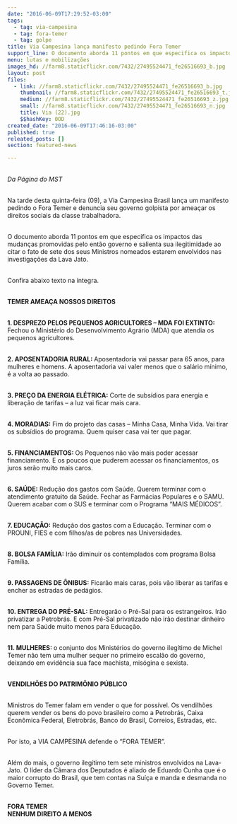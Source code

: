 ```yaml
---
date: "2016-06-09T17:29:52-03:00"
tags:
  - tag: via-campesina
  - tag: fora-temer
  - tag: golpe
title: Via Campesina lança manifesto pedindo Fora Temer
support_line: O documento aborda 11 pontos em que especifica os impactos das mudanças promovidas pelo então governo golpista
menu: lutas e mobilizações
images_hd: //farm8.staticflickr.com/7432/27495524471_fe26516693_b.jpg
layout: post
files:
  - link: //farm8.staticflickr.com/7432/27495524471_fe26516693_b.jpg
    thumbnail: //farm8.staticflickr.com/7432/27495524471_fe26516693_t.jpg
    medium: //farm8.staticflickr.com/7432/27495524471_fe26516693_z.jpg
    small: //farm8.staticflickr.com/7432/27495524471_fe26516693_n.jpg
    title: Via (22).jpg
    $$hashKey: 0OD
created_date: "2016-06-09T17:46:16-03:00"
published: true
releated_posts: []
section: featured-news

---
```

<p><br />
<em>Da P&aacute;gina do MST</em></p>

<p><br />
Na tarde desta quinta-feira (09), a Via Campesina Brasil lan&ccedil;a um manifesto pedindo o Fora Temer e denuncia seu governo golpista por amea&ccedil;ar os direitos sociais da classe trabalhadora.</p>

<p><br />
O documento aborda 11 pontos em que especifica os impactos das mudan&ccedil;as promovidas pelo ent&atilde;o governo e salienta sua ilegitimidade ao citar o fato de sete dos seus Ministros nomeados estarem envolvidos nas investiga&ccedil;&otilde;es da Lava Jato.</p>

<p><br />
Confira abaixo texto na &iacute;ntegra.</p>

<p>&nbsp;<br />
<strong>TEMER AMEA&Ccedil;A NOSSOS DIREITOS</strong></p>

<p><br />
<strong>1. DESPREZO PELOS PEQUENOS AGRICULTORES &ndash; MDA FOI EXTINTO:</strong> Fechou o Minist&eacute;rio do Desenvolvimento Agr&aacute;rio (MDA) que atendia os pequenos agricultores.</p>

<p><br />
<strong>2. APOSENTADORIA RURAL: </strong>Aposentadoria vai passar para 65 anos, para mulheres e homens. A aposentadoria vai valer menos que o sal&aacute;rio m&iacute;nimo, &eacute; a volta ao passado.</p>

<p><br />
<strong>3. PRE&Ccedil;O DA ENERGIA EL&Eacute;TRICA:</strong> Corte de subs&iacute;dios para energia e libera&ccedil;&atilde;o de tarifas &ndash; a luz vai ficar mais cara.</p>

<p><br />
<strong>4. MORADIAS:</strong> Fim do projeto das casas &ndash; Minha Casa, Minha Vida. Vai tirar os subs&iacute;dios do programa. Quem quiser casa vai ter que pagar.</p>

<p><br />
<strong>5. FINANCIAMENTOS: </strong>Os Pequenos n&atilde;o v&atilde;o mais poder acessar financiamento. E os poucos que puderem acessar os financiamentos, os juros ser&atilde;o muito mais caros.</p>

<p><br />
<strong>6. SA&Uacute;DE:</strong> Redu&ccedil;&atilde;o dos gastos com Sa&uacute;de. Querem terminar com o atendimento gratuito da Sa&uacute;de. Fechar as Farm&aacute;cias Populares e o SAMU. Querem acabar com o SUS e terminar com o Programa &ldquo;MAIS M&Eacute;DICOS&rdquo;.</p>

<p><br />
<strong>7. EDUCA&Ccedil;&Atilde;O:</strong> Redu&ccedil;&atilde;o dos gastos com a Educa&ccedil;&atilde;o. Terminar com o PROUNI, FIES e com filhos/as de pobres nas Universidades.</p>

<p><br />
<strong>8. BOLSA FAM&Iacute;LIA:</strong> Ir&atilde;o diminuir os contemplados com programa Bolsa Fam&iacute;lia.</p>

<p><br />
<strong>9. PASSAGENS DE &Ocirc;NIBUS:</strong> Ficar&atilde;o mais caras, pois v&atilde;o liberar as tarifas e encher as estradas de ped&aacute;gios.</p>

<p><br />
<strong>10. ENTREGA DO PR&Eacute;-SAL:</strong> Entregar&atilde;o o Pr&eacute;-Sal para os estrangeiros. Ir&atilde;o privatizar a Petrobr&aacute;s. E com Pr&eacute;-Sal privatizado n&atilde;o ir&atilde;o destinar dinheiro nem para Sa&uacute;de muito menos para Educa&ccedil;&atilde;o.</p>

<p><br />
<strong>11. MULHERES: </strong>o conjunto dos Minist&eacute;rios do governo ileg&iacute;timo de Michel Temer n&atilde;o tem uma mulher sequer no primeiro escal&atilde;o do governo, deixando em evid&ecirc;ncia sua face machista, mis&oacute;gina e sexista.</p>

<p><br />
<strong>VENDILH&Otilde;ES DO PATRIM&Ocirc;NIO P&Uacute;BLICO</strong></p>

<p><br />
Ministros do Temer falam em vender o que for poss&iacute;vel. Os vendilh&otilde;es querem vender os bens do povo brasileiro como a Petrobr&aacute;s, Caixa Econ&ocirc;mica Federal, Eletrobr&aacute;s, Banco do Brasil, Correios, Estradas, etc.</p>

<p><br />
Por isto, a VIA CAMPESINA defende o &ldquo;FORA TEMER&rdquo;.</p>

<p><br />
Al&eacute;m do mais, o governo ileg&iacute;timo tem sete ministros envolvidos na Lava-Jato. O l&iacute;der da C&acirc;mara dos Deputados &eacute; aliado de Eduardo Cunha que &eacute; o maior corrupto do Brasil, que tem contas na Su&iacute;&ccedil;a e manda e desmanda no Governo Temer.</p>

<p><br />
<strong>FORA TEMER<br />
NENHUM DIREITO A MENOS</strong></p>
